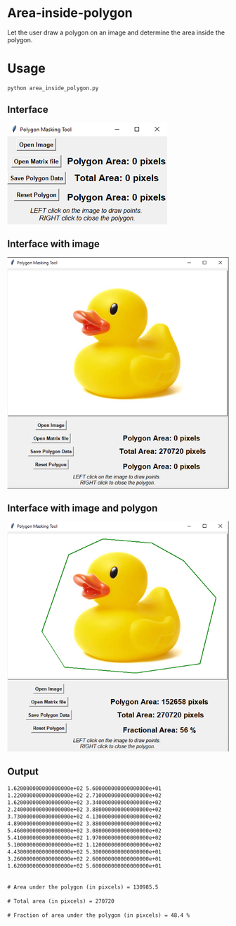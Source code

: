 # Area-inside-polygon
 Let the user draw a polygon on an image and determine the area inside the polygon.
# Usage

```
python area_inside_polygon.py
```
## Interface

![Initial interface](.\docs\initial_image.png)

## Interface with image

![.](docs\with_image.png)

## Interface with image and polygon

![.](.\docs\polygon_image.png)

## Output

```
1.620000000000000000e+02 5.600000000000000000e+01
1.220000000000000000e+02 2.710000000000000000e+02
1.620000000000000000e+02 3.340000000000000000e+02
2.240000000000000000e+02 3.880000000000000000e+02
3.730000000000000000e+02 4.130000000000000000e+02
4.890000000000000000e+02 3.880000000000000000e+02
5.460000000000000000e+02 3.080000000000000000e+02
5.410000000000000000e+02 1.970000000000000000e+02
5.100000000000000000e+02 1.120000000000000000e+02
4.430000000000000000e+02 5.300000000000000000e+01
3.260000000000000000e+02 2.600000000000000000e+01
1.620000000000000000e+02 5.600000000000000000e+01


# Area under the polygon (in pixcels) = 130985.5

# Total area (in pixcels) = 270720

# Fraction of area under the polygon (in pixcels) = 48.4 %
```


